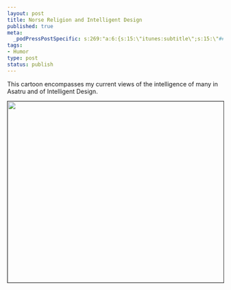 ```yaml
--- 
layout: post
title: Norse Religion and Intelligent Design
published: true
meta: 
  _podPressPostSpecific: s:269:"a:6:{s:15:\"itunes:subtitle\";s:15:\"##PostExcerpt##\";s:14:\"itunes:summary\";s:15:\"##PostExcerpt##\";s:15:\"itunes:keywords\";s:17:\"##WordPressCats##\";s:13:\"itunes:author\";s:10:\"##Global##\";s:15:\"itunes:explicit\";s:2:\"No\";s:12:\"itunes:block\";s:2:\"No\";}";
tags: 
- Humor
type: post
status: publish
---
```

<P>This cartoon encompasses my current views of the intelligence of many in Asatru and of Intelligent Design.</P> 
<div align="center"><IMG height=423 src="http://www.threeriversonline.com/scivsnorse.gif" width=562 border=1></DIV>
